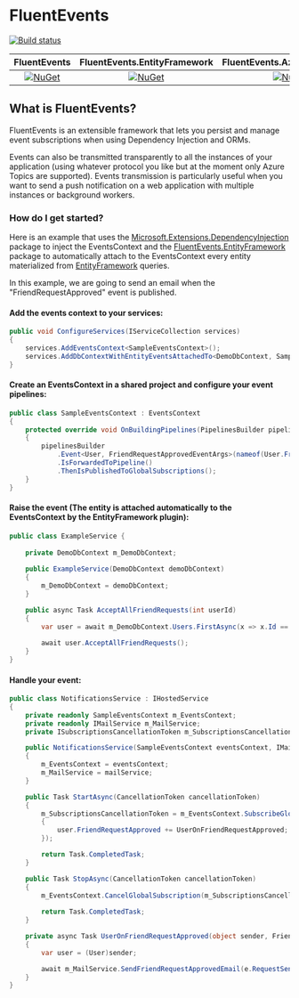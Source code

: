 # FluentEvents

[![Build status](https://luca-s.visualstudio.com/FluentEvents/_apis/build/status/FluentEvents-CI)](https://luca-s.visualstudio.com/FluentEvents/_build/latest?definitionId=8) 

| FluentEvents | FluentEvents.EntityFramework | FluentEvents.Azure.ServiceBus |
|:------------:|:----------------------------:|:-----------------------------:|
| [![NuGet](https://img.shields.io/nuget/v/FluentEvents.svg)](https://www.nuget.org/packages/FluentEvents/) | [![NuGet](https://img.shields.io/nuget/v/FluentEvents.EntityFramework.svg)](https://www.nuget.org/packages/FluentEvents.EntityFramework/) | [![NuGet](https://img.shields.io/nuget/v/FluentEvents.Azure.ServiceBus.svg)](https://www.nuget.org/packages/FluentEvents.Azure.ServiceBus/) |

## What is FluentEvents?
FluentEvents is an extensible framework that lets you persist and manage event subscriptions when using Dependency Injection and ORMs.

Events can also be transmitted transparently to all the instances of your application (using whatever protocol you like but at the moment only Azure Topics are supported). 
Events transmission is particularly useful when you want to send a push notification on a web application with multiple instances or background workers.

### How do I get started?
Here is an example that uses the [Microsoft.Extensions.DependencyInjection](https://www.nuget.org/packages/Microsoft.Extensions.DependencyInjection) package to inject the EventsContext and the [FluentEvents.EntityFramework](https://www.nuget.org/packages/FluentEvents.EntityFramework/) package to automatically attach to the EventsContext every entity materialized from [EntityFramework](https://www.nuget.org/packages/EntityFramework) queries.

In this example, we are going to send an email when the "FriendRequestApproved" event is published.

#### Add the events context to your services:
```csharp
public void ConfigureServices(IServiceCollection services)
{
    services.AddEventsContext<SampleEventsContext>();
    services.AddDbContextWithEntityEventsAttachedTo<DemoDbContext, SampleEventsContext>();
}
```

#### Create an EventsContext in a shared project and configure your event pipelines:
```csharp
public class SampleEventsContext : EventsContext
{
    protected override void OnBuildingPipelines(PipelinesBuilder pipelinesBuilder)
    {
        pipelinesBuilder
            .Event<User, FriendRequestApprovedEventArgs>(nameof(User.FriendRequestApproved))
            .IsForwardedToPipeline()
            .ThenIsPublishedToGlobalSubscriptions();
    }
}
```

#### Raise the event (The entity is attached automatically to the EventsContext by the EntityFramework plugin):
```csharp
public class ExampleService {
    
    private DemoDbContext m_DemoDbContext;
    
    public ExampleService(DemoDbContext demoDbContext) 
    {
        m_DemoDbContext = demoDbContext;
    }

    public async Task AcceptAllFriendRequests(int userId) 
    {
        var user = await m_DemoDbContext.Users.FirstAsync(x => x.Id == userId);
        
        await user.AcceptAllFriendRequests();
    }
}
```

#### Handle your event:
```csharp
public class NotificationsService : IHostedService
{
    private readonly SampleEventsContext m_EventsContext;
    private readonly IMailService m_MailService;
    private ISubscriptionsCancellationToken m_SubscriptionsCancellationToken;

    public NotificationsService(SampleEventsContext eventsContext, IMailService mailService)
    {
        m_EventsContext = eventsContext;
        m_MailService = mailService;
    }

    public Task StartAsync(CancellationToken cancellationToken)
    {
        m_SubscriptionsCancellationToken = m_EventsContext.SubscribeGloballyTo<User>(user =>
        {
            user.FriendRequestApproved += UserOnFriendRequestApproved;
        });

        return Task.CompletedTask;
    }

    public Task StopAsync(CancellationToken cancellationToken)
    {
        m_EventsContext.CancelGlobalSubscription(m_SubscriptionsCancellationToken);
        
        return Task.CompletedTask;
    }

    private async Task UserOnFriendRequestApproved(object sender, FriendRequestApprovedEventArgs e)
    {
        var user = (User)sender;

        await m_MailService.SendFriendRequestApprovedEmail(e.RequestSender.EmailAddress, user.Id, user.Name);
    }
}
```

